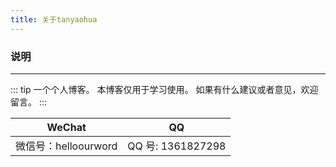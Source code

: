 ```yaml
---
title: 关于tanyaohua
---
```


### 说明

<hr />

::: tip
一个个人博客。
本博客仅用于学习使用。
如果有什么建议或者意见，欢迎留言。
:::

<!-- |WeChat|AliPay|
|-|-|
|<img style="width: 160px" src="/wechat.png" />|<img style="width: 160px" src="/alipay.png" />| -->

| WeChat               | QQ                |
| -------------------- | ----------------- |
| 微信号：helloourword | QQ 号: 1361827298 |

<!-- ### 打赏记录 -->

<!-- <hr/> -->

<!-- |昵称|日期|金额|备注|
|:-:|:-:|:-:|:-:|
|test|2022-08-08|0.01|test.| -->
